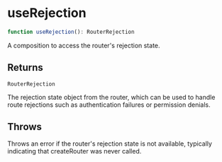 # useRejection

```ts
function useRejection(): RouterRejection
```

A composition to access the router's rejection state.

## Returns

`RouterRejection`

The rejection state object from the router, which can be used to handle route rejections such as authentication failures or permission denials.

## Throws

Throws an error if the router's rejection state is not available, typically indicating that createRouter was never called.
